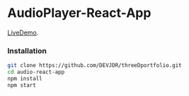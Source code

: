 
# AudioPlayer-React-App
 [LiveDemo](https://DEVJDR.github.io/audio-react-app).



### Installation
   ```bash
   git clone https://github.com/DEVJDR/threeDportfolio.git
   cd audio-react-app 
   npm install
   npm start
